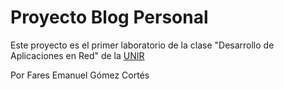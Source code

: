 # Proyecto Blog Personal #

Este proyecto es el primer laboratorio de la clase "Desarrollo de Aplicaciones en Red" de la [UNIR](https://www.unir.net/)

Por Fares Emanuel Gómez Cortés
